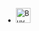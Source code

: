 * <a href="https://www.buymeacoffee.com/gwenoler" target="_blank"><img src="https://cdn.buymeacoffee.com/buttons/v2/default-yellow.png" alt="Buy Me A Coffee" style="height: 30px !important;" ></a>